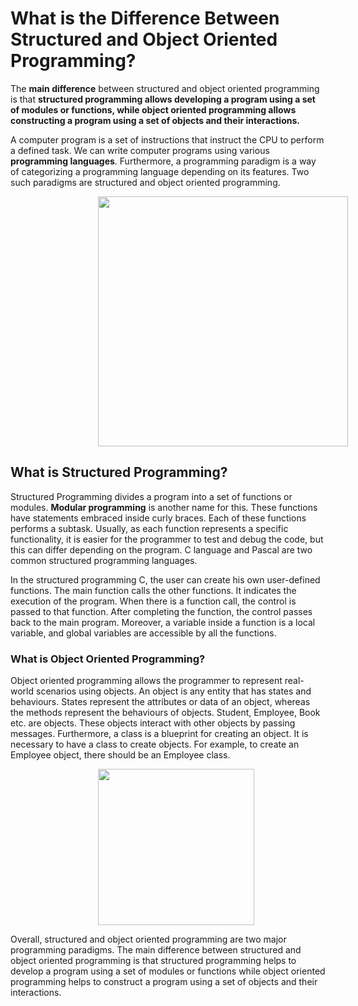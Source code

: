 <style>
   img{
   margin-left: 10em;
   }
   </style>
   <h1><strong>What is the Difference Between Structured and Object Oriented Programming?</strong></h1>
   
  <p>The <strong>main difference</strong> between structured and object oriented programming is that <strong>structured programming allows developing a program using a set of modules or functions, while object oriented programming allows constructing a program using a set of objects and their interactions.</strong></p>
  <p> A computer program is a set of instructions that instruct the CPU to perform a defined task. We can write computer programs using various <strong>programming languages</strong>. Furthermore, a programming paradigm is a way of categorizing a programming language depending on its features. Two such paradigms are structured and object oriented programming.</p>
    <img src="https://pediaa.com/wp-content/uploads/2019/06/Difference-Between-Structured-and-Object-Oriented-Programming-Comparison-Summary.jpg" width="400" length="200">
    <h2><strong>What is Structured Programming?</strong></h2>
    <p>Structured Programming divides a program into a set of functions or modules. <strong>Modular programming</strong> is another name for this. These functions have statements embraced inside curly braces. Each of these functions performs a subtask. Usually, as each function represents a specific functionality, it is easier for the programmer to test and debug the code, but this can differ depending on the program. C language and Pascal are two common structured programming languages.</p
    <img src="https://pediaa.com/wp-content/uploads/2019/06/Difference-Between-Structured-and-Object-Oriented-Programming_Figure-1.jpg" width="500" length="300">
    <p>In the structured programming C, the user can create his own user-defined functions. The main function calls the other functions. It indicates the execution of the program. When there is a function call, the control is passed to that function. After completing the function, the control passes back to the main program. Moreover, a variable inside a function is a local variable, and global variables are accessible by all the functions.</p>
    <h3><strong>What is Object Oriented Programming?</strong></h3>
    <p>Object oriented programming allows the programmer to represent real-world scenarios using objects. An object is any entity that has states and behaviours. States represent the attributes or data of an object, whereas the methods represent the behaviours of objects. Student, Employee, Book etc. are objects. These objects interact with other objects by passing messages. Furthermore, a class is a blueprint for creating an object. It is necessary to have a class to create objects. For example, to create an Employee object, there should be an Employee class.</p>
    <img src="https://pediaa.com/wp-content/uploads/2019/06/Difference-Between-Structured-and-Object-Oriented-Programming_Figure-2.png" width="250" length="150">
    <p>Overall, structured and object oriented programming are two major programming paradigms. The main difference between structured and object oriented programming is that structured programming helps to develop a program using a set of modules or functions while object oriented programming helps to construct a program using a set of objects and their interactions.</p>
 
 
